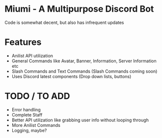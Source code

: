 # Miumi - A Multipurpose Discord Bot
Code is somewhat decent, but also has infrequent updates

# Features
- Anilist API utilization
- General Commands like Avatar, Banner, Information, Server Information etc
- Slash Commands and Text Commands (Slash Commands coming soon)
- Uses Discord latest components (Drop down lists, buttons)

# TODO / TO ADD
- Error handling
- Complete Staff
- Better API utilization like grabbing user info without looping through
- More Anilist Commands
- Logging, maybe?
